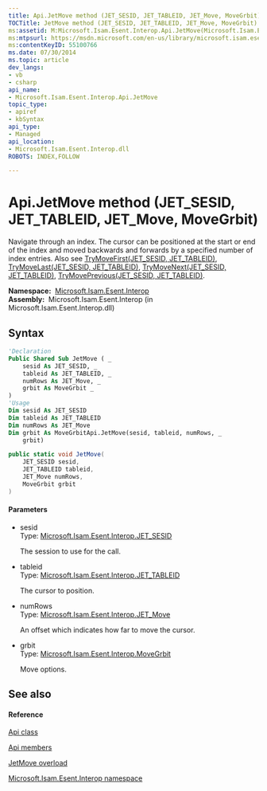 ```yaml
---
title: Api.JetMove method (JET_SESID, JET_TABLEID, JET_Move, MoveGrbit)
TOCTitle: JetMove method (JET_SESID, JET_TABLEID, JET_Move, MoveGrbit)
ms:assetid: M:Microsoft.Isam.Esent.Interop.Api.JetMove(Microsoft.Isam.Esent.Interop.JET_SESID,Microsoft.Isam.Esent.Interop.JET_TABLEID,Microsoft.Isam.Esent.Interop.JET_Move,Microsoft.Isam.Esent.Interop.MoveGrbit)
ms:mtpsurl: https://msdn.microsoft.com/en-us/library/microsoft.isam.esent.interop.api.jetmove(v=EXCHG.10)
ms:contentKeyID: 55100766
ms.date: 07/30/2014
ms.topic: article
dev_langs:
- vb
- csharp
api_name: 
- Microsoft.Isam.Esent.Interop.Api.JetMove
topic_type: 
- apiref
- kbSyntax
api_type: 
- Managed
api_location: 
- Microsoft.Isam.Esent.Interop.dll
ROBOTS: INDEX,FOLLOW

---
```


# Api.JetMove method (JET_SESID, JET_TABLEID, JET_Move, MoveGrbit)

Navigate through an index. The cursor can be positioned at the start or end of the index and moved backwards and forwards by a specified number of index entries. Also see [TryMoveFirst(JET_SESID, JET_TABLEID)](dn334150\(v=exchg.10\).md), [TryMoveLast(JET_SESID, JET_TABLEID)](dn334140\(v=exchg.10\).md), [TryMoveNext(JET_SESID, JET_TABLEID)](dn334095\(v=exchg.10\).md), [TryMovePrevious(JET_SESID, JET_TABLEID)](dn334144\(v=exchg.10\).md).

**Namespace:**  [Microsoft.Isam.Esent.Interop](hh596136\(v=exchg.10\).md)  
**Assembly:**  Microsoft.Isam.Esent.Interop (in Microsoft.Isam.Esent.Interop.dll)

## Syntax

``` vb
'Declaration
Public Shared Sub JetMove ( _
    sesid As JET_SESID, _
    tableid As JET_TABLEID, _
    numRows As JET_Move, _
    grbit As MoveGrbit _
)
'Usage
Dim sesid As JET_SESID
Dim tableid As JET_TABLEID
Dim numRows As JET_Move
Dim grbit As MoveGrbitApi.JetMove(sesid, tableid, numRows, _
    grbit)
```

``` csharp
public static void JetMove(
    JET_SESID sesid,
    JET_TABLEID tableid,
    JET_Move numRows,
    MoveGrbit grbit
)
```

#### Parameters

  - sesid  
    Type: [Microsoft.Isam.Esent.Interop.JET_SESID](hh596745\(v=exchg.10\).md)  
    
    The session to use for the call.

<!-- end list -->

  - tableid  
    Type: [Microsoft.Isam.Esent.Interop.JET_TABLEID](hh566310\(v=exchg.10\).md)  
    
    The cursor to position.

<!-- end list -->

  - numRows  
    Type: [Microsoft.Isam.Esent.Interop.JET_Move](hh558184\(v=exchg.10\).md)  
    
    An offset which indicates how far to move the cursor.

<!-- end list -->

  - grbit  
    Type: [Microsoft.Isam.Esent.Interop.MoveGrbit](hh558238\(v=exchg.10\).md)  
    
    Move options.

## See also

#### Reference

[Api class](dn292211\(v=exchg.10\).md)

[Api members](dn292213\(v=exchg.10\).md)

[JetMove overload](dn292215\(v=exchg.10\).md)

[Microsoft.Isam.Esent.Interop namespace](hh596136\(v=exchg.10\).md)

